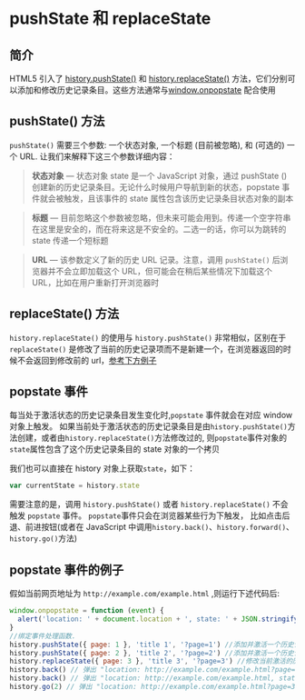 # pushState 和 replaceState [​](#pushState-replaceState)

## 简介 [](#introduce)

HTML5 引入了 [history.pushState()](<https://developer.mozilla.org/zh-CN/docs/Web/API/History_API#The_pushState()_method> 'https://developer.mozilla.org/zh-CN/docs/Web/API/History_API#The_pushState()_method') 和 [history.replaceState()](<https://developer.mozilla.org/zh-CN/docs/Web/API/History_API#The_replaceState()_method> 'https://developer.mozilla.org/zh-CN/docs/Web/API/History_API#The_replaceState()_method') 方法，它们分别可以添加和修改历史记录条目。这些方法通常与[window.onpopstate](https://developer.mozilla.org/zh-CN/docs/Web/API/WindowEventHandlers/onpopstate 'https://developer.mozilla.org/zh-CN/docs/Web/API/WindowEventHandlers/onpopstate') 配合使用

## pushState() 方法 [](#pushState)

`pushState()` 需要三个参数: 一个状态对象, 一个标题 (目前被忽略), 和 (可选的) 一个 URL. 让我们来解释下这三个参数详细内容：

> **状态对象** — 状态对象 state 是一个 JavaScript 对象，通过 pushState () 创建新的历史记录条目。无论什么时候用户导航到新的状态，popstate 事件就会被触发，且该事件的 state 属性包含该历史记录条目状态对象的副本

> **标题** — 目前忽略这个参数被忽略，但未来可能会用到。传递一个空字符串在这里是安全的，而在将来这是不安全的。二选一的话，你可以为跳转的 state 传递一个短标题

> **URL** — 该参数定义了新的历史 URL 记录。注意，调用 `pushState()` 后浏览器并不会立即加载这个 URL，但可能会在稍后某些情况下加载这个 URL，比如在用户重新打开浏览器时

## replaceState() 方法 [](#replaceState)

`history.replaceState()` 的使用与 `history.pushState()` 非常相似，区别在于 `replaceState()` 是修改了当前的历史记录项而不是新建一个，在浏览器返回的时候不会返回到修改前的 url，<a href='#popstate-事件的例子'>参考下方例子</a>

## popstate 事件 [](#popstate)

每当处于激活状态的历史记录条目发生变化时,`popstate` 事件就会在对应 window 对象上触发。 如果当前处于激活状态的历史记录条目是由`history.pushState()`方法创建，或者由`history.replaceState()`方法修改过的, 则`popstate`事件对象的`state`属性包含了这个历史记录条目的 state 对象的一个拷贝

我们也可以直接在 history 对象上获取`state`，如下：

```js
var currentState = history.state
```

需要注意的是，调用 `history.pushState()` 或者 `history.replaceState()` 不会触发 `popstate` 事件。 `popstate`事件只会在浏览器某些行为下触发， 比如点击后退、前进按钮(或者在 JavaScript 中调用`history.back()`、`history.forward()`、`history.go()`方法)

## popstate 事件的例子 [](#popstate-example)

假如当前网页地址为 `http://example.com/example.html` ,则运行下述代码后:

```js
window.onpopstate = function (event) {
  alert('location: ' + document.location + ', state: ' + JSON.stringify(event.state))
}
//绑定事件处理函数.
history.pushState({ page: 1 }, 'title 1', '?page=1') //添加并激活一个历史记录条目 http://example.com/example.html?page=1,条目索引为1
history.pushState({ page: 2 }, 'title 2', '?page=2') //添加并激活一个历史记录条目 http://example.com/example.html?page=2,条目索引为2
history.replaceState({ page: 3 }, 'title 3', '?page=3') //修改当前激活的历史记录条目 http://ex..?page=2 变为 http://ex..?page=3,条目索引为3
history.back() // 弹出 "location: http://example.com/example.html?page=1, state: {"page":1}"
history.back() // 弹出 "location: http://example.com/example.html, state: null
history.go(2) // 弹出 "location: http://example.com/example.html?page=3, state: {"page":3}
```
